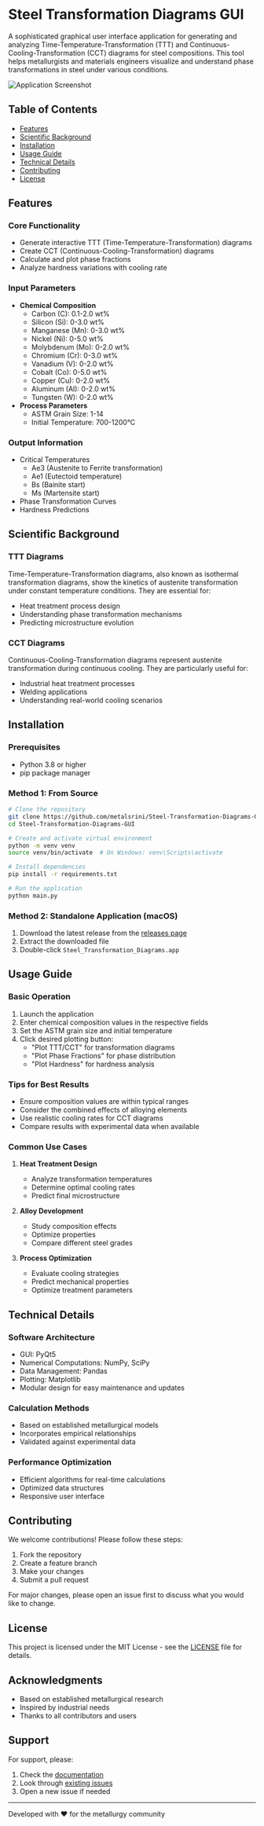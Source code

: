 # Steel Transformation Diagrams GUI

A sophisticated graphical user interface application for generating and analyzing Time-Temperature-Transformation (TTT) and Continuous-Cooling-Transformation (CCT) diagrams for steel compositions. This tool helps metallurgists and materials engineers visualize and understand phase transformations in steel under various conditions.

![Application Screenshot](docs/images/app_screenshot.png)

## Table of Contents
- [Features](#features)
- [Scientific Background](#scientific-background)
- [Installation](#installation)
- [Usage Guide](#usage-guide)
- [Technical Details](#technical-details)
- [Contributing](#contributing)
- [License](#license)

## Features

### Core Functionality
- Generate interactive TTT (Time-Temperature-Transformation) diagrams
- Create CCT (Continuous-Cooling-Transformation) diagrams
- Calculate and plot phase fractions
- Analyze hardness variations with cooling rate

### Input Parameters
- **Chemical Composition**
  - Carbon (C): 0.1-2.0 wt%
  - Silicon (Si): 0-3.0 wt%
  - Manganese (Mn): 0-3.0 wt%
  - Nickel (Ni): 0-5.0 wt%
  - Molybdenum (Mo): 0-2.0 wt%
  - Chromium (Cr): 0-3.0 wt%
  - Vanadium (V): 0-2.0 wt%
  - Cobalt (Co): 0-5.0 wt%
  - Copper (Cu): 0-2.0 wt%
  - Aluminum (Al): 0-2.0 wt%
  - Tungsten (W): 0-2.0 wt%
- **Process Parameters**
  - ASTM Grain Size: 1-14
  - Initial Temperature: 700-1200°C

### Output Information
- Critical Temperatures
  - Ae3 (Austenite to Ferrite transformation)
  - Ae1 (Eutectoid temperature)
  - Bs (Bainite start)
  - Ms (Martensite start)
- Phase Transformation Curves
- Hardness Predictions

## Scientific Background

### TTT Diagrams
Time-Temperature-Transformation diagrams, also known as isothermal transformation diagrams, show the kinetics of austenite transformation under constant temperature conditions. They are essential for:
- Heat treatment process design
- Understanding phase transformation mechanisms
- Predicting microstructure evolution

### CCT Diagrams
Continuous-Cooling-Transformation diagrams represent austenite transformation during continuous cooling. They are particularly useful for:
- Industrial heat treatment processes
- Welding applications
- Understanding real-world cooling scenarios

## Installation

### Prerequisites
- Python 3.8 or higher
- pip package manager

### Method 1: From Source
```bash
# Clone the repository
git clone https://github.com/metalsrini/Steel-Transformation-Diagrams-GUI.git
cd Steel-Transformation-Diagrams-GUI

# Create and activate virtual environment
python -m venv venv
source venv/bin/activate  # On Windows: venv\Scripts\activate

# Install dependencies
pip install -r requirements.txt

# Run the application
python main.py
```

### Method 2: Standalone Application (macOS)
1. Download the latest release from the [releases page](https://github.com/metalsrini/Steel-Transformation-Diagrams-GUI/releases)
2. Extract the downloaded file
3. Double-click `Steel_Transformation_Diagrams.app`

## Usage Guide

### Basic Operation
1. Launch the application
2. Enter chemical composition values in the respective fields
3. Set the ASTM grain size and initial temperature
4. Click desired plotting button:
   - "Plot TTT/CCT" for transformation diagrams
   - "Plot Phase Fractions" for phase distribution
   - "Plot Hardness" for hardness analysis

### Tips for Best Results
- Ensure composition values are within typical ranges
- Consider the combined effects of alloying elements
- Use realistic cooling rates for CCT diagrams
- Compare results with experimental data when available

### Common Use Cases
1. **Heat Treatment Design**
   - Analyze transformation temperatures
   - Determine optimal cooling rates
   - Predict final microstructure

2. **Alloy Development**
   - Study composition effects
   - Optimize properties
   - Compare different steel grades

3. **Process Optimization**
   - Evaluate cooling strategies
   - Predict mechanical properties
   - Optimize treatment parameters

## Technical Details

### Software Architecture
- GUI: PyQt5
- Numerical Computations: NumPy, SciPy
- Data Management: Pandas
- Plotting: Matplotlib
- Modular design for easy maintenance and updates

### Calculation Methods
- Based on established metallurgical models
- Incorporates empirical relationships
- Validated against experimental data

### Performance Optimization
- Efficient algorithms for real-time calculations
- Optimized data structures
- Responsive user interface

## Contributing

We welcome contributions! Please follow these steps:

1. Fork the repository
2. Create a feature branch
3. Make your changes
4. Submit a pull request

For major changes, please open an issue first to discuss what you would like to change.

## License

This project is licensed under the MIT License - see the [LICENSE](LICENSE) file for details.

## Acknowledgments

- Based on established metallurgical research
- Inspired by industrial needs
- Thanks to all contributors and users

## Support

For support, please:
1. Check the [documentation](docs/)
2. Look through [existing issues](https://github.com/metalsrini/Steel-Transformation-Diagrams-GUI/issues)
3. Open a new issue if needed

---
Developed with ❤️ for the metallurgy community
